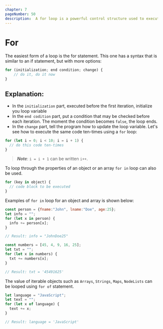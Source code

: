 ```yaml
---
chapter: 7
pageNumber: 50
description:  A for loop is a powerful control structure used to execute a block of code multiple times, either for a specific number of iterations or over a defined range. It is highly versatile and commonly used for iterating through arrays, strings, and other iterable objects 
---
```

# For

The easiest form of a loop is the for statement. This one has a syntax that is similar to an if statement, but with more options:

```javascript
for (initialization; end condition; change) {
    // do it, do it now
}
```

## Explanation:

* In the `initialization` part, executed before the first iteration, initialize you loop variable
* In the `end codition` part, put a condition that may be checked before each iteration. The moment the condition becomes `false`, the loop ends.
* In the `change` part, tell the program how to update the loop variable.
Let's see how to execute the same code ten-times using a `for` loop:

```javascript
for (let i = 0; i < 10; i = i + 1) {
  // do this code ten-times
}
```

> _**Note**_: `i = i + 1` can be written `i++`.

To loop through the properties of an object or an array `for in` loop can also be used.

```javascript
for (key in object) {
  // code block to be executed
}
```

Examples of `for in` loop for an object and array is shown below:

```javascript
const person = {fname:"John", lname:"Doe", age:25};
let info = "";
for (let x in person) {
  info += person[x];
}

// Result: info = "JohnDoe25"

const numbers = [45, 4, 9, 16, 25];
let txt = "";
for (let x in numbers) {
  txt += numbers[x];
}

// Result: txt = '45491625'
```

The value of iterable objects such as `Arrays`, `Strings`, `Maps`, `NodeLists` can be looped using `for of` statement.&#x20;

```javascript
let language = "JavaScript";
let text = "";
for (let x of language) {
  text += x;
}

// Result: language = 'JavaScript'
```
